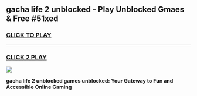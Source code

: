 
## gacha life 2 unblocked - Play Unblocked Gmaes & Free #51xed
<h3>
<a href="https://news.freeplayer.one?title=gacha_life_2_unblocked&ref=03M">CLICK TO PLAY</a></h3>
<hr>

<h3>
<a href="https://news.freeplayer.one?title=gacha_life_2_unblocked&ref=03M">CLICK 2 PLAY</a>
  
</h3>

<a href="https://news.freeplayer.one?title=gacha_life_2_unblocked&ref=03M"><img src="https://clearcache.store/games.png"></a>


**gacha life 2 unblocked games unblocked: Your Gateway to Fun and Accessible Online Gaming**
